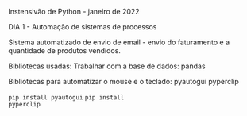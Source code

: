 Instensivão de Python - janeiro de 2022

DIA 1 - Automação de sistemas de processos

Sistema automatizado de envio de email - envio do faturamento e a quantidade de produtos vendidos.


Bibliotecas usadas:
Trabalhar com a base de dados:
pandas 


Bibliotecas para automatizar o mouse e o teclado:
pyautogui
pyperclip

<code>pip install pyautogui</code>
<code>pip install pyperclip</code>